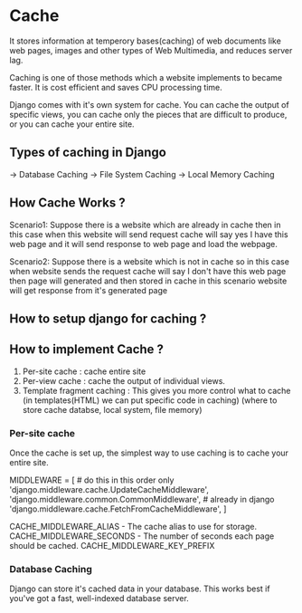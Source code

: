 # Cache

It stores information at temperory bases(caching) of web documents like web pages, images and other types of Web Multimedia, and reduces server lag.

Caching is one of those methods which a website implements to became faster.
It is cost efficient and saves CPU processing time.

Django comes with it's own system for cache. You can cache the output of specific views, you can cache only the pieces that are difficult to produce, or you can cache your entire site.

## Types of caching in Django

-> Database Caching
-> File System Caching
-> Local Memory Caching 

## How Cache Works ?

Scenario1: Suppose there is a website which are already in cache then in this case when this website will send request cache will say yes I have this web page and it will send response to web page and load the webpage.

Scenario2: Suppose there is a website which is not in cache so in this case when website sends the request cache will say I don't have this web page then page will generated and then stored in cache in this scenario website will get response from it's generated page

## How to setup django for caching ?

## How to implement Cache ?
1. Per-site cache : cache entire site
2. Per-view cache : cache the output of individual views.
3. Template fragment caching : This gives you more control what to cache (in templates(HTML) we can put specific code in caching)
(where to store cache databse, local system, file memory)

### Per-site cache
Once the cache is set up, the simplest way to use caching is to cache your entire site.

MIDDLEWARE = [
    # do this in this order only
    'django.middleware.cache.UpdateCacheMiddleware',
    'django.middleware.common.CommonMiddleware', # already in django
    'django.middleware.cache.FetchFromCacheMiddleware',
]

CACHE_MIDDLEWARE_ALIAS - The cache alias to use for storage.
CACHE_MIDDLEWARE_SECONDS - The number of seconds each page should be cached.
CACHE_MIDDLEWARE_KEY_PREFIX

### Database Caching
Django can store it's cached data in your database. This works best if you've got a fast, well-indexed database server.
